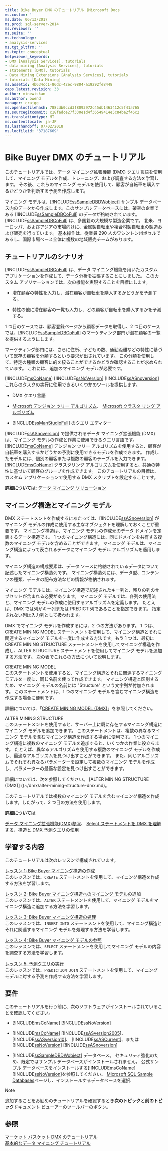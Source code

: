 ```yaml
---
title: Bike Buyer DMX のチュートリアル |Microsoft Docs
ms.custom: ''
ms.date: 06/13/2017
ms.prod: sql-server-2014
ms.reviewer: ''
ms.suite: ''
ms.technology:
- analysis-services
ms.tgt_pltfrm: ''
ms.topic: conceptual
helpviewer_keywords:
- DMX [Analysis Services], tutorials
- data mining [Analysis Services], tutorials
- statements [DMX], tutorials
- Data Mining Extensions [Analysis Services], tutorials
- tutorials [Data Mining]
ms.assetid: 4b634cc1-86dc-42ec-9804-a19292fe8448
caps.latest.revision: 33
author: minewiskan
ms.author: owend
manager: craigg
ms.openlocfilehash: 788cdb0ccd3f8093972c45db1463412c5f41a765
ms.sourcegitcommit: c18fadce27f330e1d4f36549414e5c84ba2f46c2
ms.translationtype: MT
ms.contentlocale: ja-JP
ms.lasthandoff: 07/02/2018
ms.locfileid: "37187669"
---
```

# <a name="bike-buyer-dmx-tutorial"></a>Bike Buyer DMX のチュートリアル
  このチュートリアルでは、データ マイニング拡張機能 (DMX) クエリ言語を使用して、マイニング モデルを作成、トレーニング、および調査する方法を学習します。 その後、これらのマイニング モデルを使用して、顧客が自転車を購入するかどうかを判断する予測を作成します。  
  
 マイニング モデルは、[!INCLUDE[ssSampleDBDWobject](../includes/sssampledbdwobject-md.md)] サンプル データベース内のデータから作成します。このサンプル データベースには、架空の企業である [!INCLUDE[ssSampleDBCoFull](../includes/sssampledbcofull-md.md)] のデータが格納されています。 [!INCLUDE[ssSampleDBCoFull](../includes/sssampledbcofull-md.md)] は、多国籍の大規模な製造企業です。 北米、ヨーロッパ、およびアジアの市場向けに、金属製自転車や複合材製自転車の製造および販売を行っています。 基本操作は、従業員 290 人のワシントン州ボセルであるし、国際市場ベース全体に複数の地域販売チームがあります。  
  
## <a name="tutorial-scenario"></a>チュートリアルのシナリオ  
 [!INCLUDE[ssSampleDBCoFull](../includes/sssampledbcofull-md.md)] は、データ マイニング機能を用いたカスタム アプリケーションを作成して、データ分析を拡張することにしました。 このカスタム アプリケーションでは、次の機能を実現することを目標にします。  
  
-   潜在顧客の特性を入力し、潜在顧客が自転車を購入するかどうかを予測する。  
  
-   特性の他に潜在顧客の一覧も入力し、どの顧客が自転車を購入するかを予測する。  
  
 1 つ目のケースでは、顧客登録ページから顧客データを取得し、2 つ目のケースでは、[!INCLUDE[ssSampleDBCoFull](../includes/sssampledbcofull-md.md)] のマーケティング部門が潜在顧客の一覧を提供するようにします。  
  
 マーケティング部門には、さらに住所、子どもの数、通勤距離などの特性に基づいて既存の顧客を分類するという要求が出されています。 この分類を使用して、特定の種類の顧客に的を絞ることができるかどうか確認することが求められています。 これには、追加のマイニング モデルが必要です。  
  
 [!INCLUDE[msCoName](../includes/msconame-md.md)] [!INCLUDE[ssNoVersion](../includes/ssnoversion-md.md)] [!INCLUDE[ssASnoversion](../includes/ssasnoversion-md.md)] これらのタスクの実行に使用できるいくつかのツールを提供します。  
  
-   DMX クエリ言語  
  
-   [Microsoft デシジョン ツリー アルゴリズム](../../2014/analysis-services/data-mining/microsoft-decision-trees-algorithm.md)、 [Microsoft クラスタ リング アルゴリズム](../../2014/analysis-services/data-mining/microsoft-clustering-algorithm.md)  
  
-   [!INCLUDE[ssManStudioFull](../includes/ssmanstudiofull-md.md)] のクエリ エディター  
  
 [!INCLUDE[ssASnoversion](../includes/ssasnoversion-md.md)] で提供されるデータ マイニング拡張機能 (DMX) は、マイニング モデルの作成と作業に使用できるクエリ言語です。 [!INCLUDE[msCoName](../includes/msconame-md.md)] デシジョン ツリー アルゴリズムを使用すると、顧客が自転車を購入するかどうかの予測に使用できるモデルを作成できます。 作成したモデルには、個別の顧客または複数の顧客のテーブルを入力できます。 [!INCLUDE[msCoName](../includes/msconame-md.md)] クラスタリング アルゴリズムを使用すると、共通の特性に基づいて顧客のグループを作成できます。 このチュートリアルの目標は、カスタム アプリケーションで使用する DMX スクリプトを設定することです。  
  
 **詳細については:** [データ マイニング ソリューション](../../2014/analysis-services/data-mining/data-mining-solutions.md)  
  
## <a name="mining-structure-and-mining-models"></a>マイニング構造とマイニング モデル  
 DMX ステートメントを作成するにあたっては、[!INCLUDE[ssASnoversion](../includes/ssasnoversion-md.md)] がマイニング モデルの作成に使用する主なオブジェクトを理解しておくことが重要です。 マイニング構造は、マイニング モデルの作成元のデータ ドメインを定義するデータ構造です。 1 つのマイニング構造には、同じドメインを共有する複数のマイニング モデルを含めることができます。 マイニング モデルは、マイニング構造によって表されるデータにマイニング モデル アルゴリズムを適用します。  
  
 マイニング構造の構成要素は、データ ソースに格納されているデータについて記述したマイニング構造列です。 マイニング構造列には、データ型、コンテンツの種類、データの配布方法などの情報が格納されます。  
  
 マイニング モデルには、マイニング構造で記述されたキー列と、残りの列のサブセットが含まれる必要があります。 マイニング モデルでは、各列の使用法と、マイニング モデルの作成に使用するアルゴリズムを定義します。 たとえば、DMX では列がキー列または PREDICT 列であることを指定できます。 指定されない列は入力列として扱われます。  
  
 DMX でマイニング モデルを作成するには、2 つの方法があります。 1 つは、CREATE MINING MODEL ステートメントを使用して、マイニング構造とそれに関連するマイニング モデルを一度に作成する方法です。もう 1 つは、最初に CREATE MINING STRUCTURE ステートメントを使用してマイニング構造を作成し、ALTER STRUCTURE ステートメントを使用してマイニング モデルを追加する方法です。 次の表でこれらの方法について説明します。  
  
 CREATE MINING MODEL  
 このステートメントを使用すると、マイニング構造とそれに関連するマイニング モデルを一度に、同じ名前を使って作成できます。 マイニング構造と区別するため、マイニング モデルの名前には "Structure" という文字列が付加されます。 このステートメントは、1 つのマイニング モデルを含むマイニング構造を作成する場合に便利です。  
  
 詳細については、「[CREATE MINING MODEL (DMX)](/sql/dmx/create-mining-model-dmx)」を参照してください。  
  
 ALTER MINING STRUCTURE  
 このステートメントを使用すると、サーバー上に既に存在するマイニング構造にマイニング モデルを追加できます。 このステートメントは、複数の異なるマイニング モデルを含むマイニング構造を作成する場合に便利です。 1 つのマイニング構造に複数のマイニング モデルを追加すると、いくつかの作業に役立ちます。 たとえば、異なるアルゴリズムを使用する複数のマイニング モデルを作成し、最適なアルゴリズムを見つけ出すことができます。 また、同じアルゴリズムでそれぞれ異なるパラメーターを設定して複数のマイニング モデルを作成し、パラメーターの最適な設定を見つけ出すことができます。  
  
 詳細については、次を参照してください。 [ALTER MINING STRUCTURE &#40;DMX&#41;] ((~/dmx/alter-mining-structure-dmx.md)。  
  
 このチュートリアルでは複数のマイニング モデルを含むマイニング構造を作成します。したがって、2 つ目の方法を使用します。  
  
 **詳細については**  
  
 [データ マイニング拡張機能&#40;DMX&#41;参照](/sql/dmx/data-mining-extensions-dmx-reference)、 [Select ステートメントを DMX を理解する](/sql/dmx/understanding-the-dmx-select-statement)、[構造と DMX 予測クエリの使用](/sql/dmx/structure-and-usage-of-dmx-prediction-queries)  
  
## <a name="what-you-will-learn"></a>学習する内容  
 このチュートリアルは次のレッスンで構成されています。  
  
 [レッスン 1: Bike Buyer マイニング構造の作成](../../2014/tutorials/lesson-1-creating-the-bike-buyer-mining-structure.md)  
 このレッスンでは、`CREATE` ステートメントを使用して、マイニング構造を作成する方法を学習します。  
  
 [レッスン 2: Bike Buyer マイニング構造へのマイニング モデルの追加](../../2014/tutorials/lesson-2-adding-mining-models-to-the-bike-buyer-mining-structure.md)  
 このレッスンでは、`ALTER` ステートメントを使用して、マイニング モデルをマイニング構造に追加する方法を学習します。  
  
 [レッスン 3: Bike Buyer マイニング構造の処理](../../2014/tutorials/lesson-3-processing-the-bike-buyer-mining-structure.md)  
 このレッスンでは、`INSERT INTO` ステートメントを使用して、マイニング構造とそれに関連するマイニング モデルを処理する方法を学習します。  
  
 [レッスン 4: Bike Buyer マイニング モデルの参照](../../2014/tutorials/lesson-4-browsing-the-bike-buyer-mining-models.md)  
 このレッスンでは、`SELECT` ステートメントを使用してマイニング モデルの内容を調査する方法を学習します。  
  
 [レッスン 5: 予測クエリの実行](../../2014/tutorials/lesson-5-executing-prediction-queries.md)  
 このレッスンでは、`PREDICTION JOIN` ステートメントを使用して、マイニング モデルに対する予測を作成する方法を学習します。  
  
## <a name="requirements"></a>要件  
 このチュートリアルを行う前に、次のソフトウェアがインストールされていることを確認してください。  
  
-   [!INCLUDE[msCoName](../includes/msconame-md.md)] [!INCLUDE[ssNoVersion](../includes/ssnoversion-md.md)]  
  
-   [!INCLUDE[msCoName](../includes/msconame-md.md)] [!INCLUDE[ssASversion2005](../includes/ssasversion2005-md.md)]、 [!INCLUDE[ssASversion10](../includes/ssasversion10-md.md)]、 [!INCLUDE[ssASCurrent](../includes/ssascurrent-md.md)]、または [!INCLUDE[ssNoVersion](../includes/ssnoversion-md.md)] [!INCLUDE[ssASnoversion](../includes/ssasnoversion-md.md)]  
  
-   [!INCLUDE[ssSampleDBDWobject](../includes/sssampledbdwobject-md.md)] データベース。 セキュリティ強化のため、既定ではサンプル データベースがインストールされません。 公式サンプル データベースをインストールする[!INCLUDE[msCoName](../includes/msconame-md.md)][!INCLUDE[ssNoVersion](../includes/ssnoversion-md.md)]を参照してください、 [Microsoft SQL Sample Databases](http://go.microsoft.com/fwlink/?LinkId=88417)ページし、インストールするデータベースを選択.  
  
> [!NOTE]  
>  追加することをお勧めのチュートリアルを確認するとき**次のトピック**と**前のトピック**ドキュメント ビューアーのツールバーのボタン。  
  
## <a name="see-also"></a>参照  
 [マーケット バスケット DMX のチュートリアル](../../2014/tutorials/market-basket-dmx-tutorial.md)   
 [基本的なデータ マイニング チュートリアル](../../2014/tutorials/basic-data-mining-tutorial.md)  
  
  
